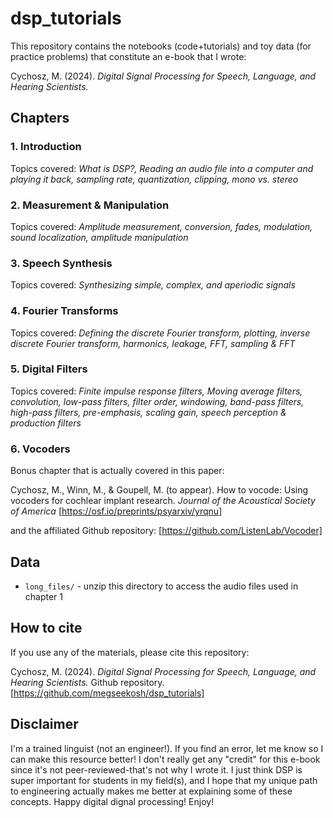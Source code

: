 # dsp_tutorials

This repository contains the notebooks (code+tutorials) and toy data (for practice problems) that constitute an e-book that I wrote:

Cychosz, M. (2024). *Digital Signal Processing for Speech, Language, and Hearing Scientists.* 

## Chapters

### 1. Introduction
Topics covered: *What is DSP?, Reading an audio file into a computer and playing it back, sampling rate, quantization, clipping, mono vs. stereo* 
### 2. Measurement & Manipulation
Topics covered: *Amplitude measurement, conversion, fades, modulation, sound localization, amplitude manipulation*
### 3. Speech Synthesis 
Topics covered: *Synthesizing simple, complex, and aperiodic signals*
### 4. Fourier Transforms 
Topics covered: *Defining the discrete Fourier transform, plotting, inverse discrete Fourier transform, harmonics, leakage, FFT, sampling & FFT*
### 5. Digital Filters 
Topics covered: *Finite impulse response filters, Moving average filters, convolution, low-pass filters, filter order, windowing, band-pass filters, high-pass filters, pre-emphasis, scaling gain, speech perception & production filters* 
### 6. Vocoders 
Bonus chapter that is actually covered in this paper:

Cychosz, M., Winn, M., & Goupell, M. (to appear). How to vocode: Using vocoders for cochlear implant research. *Journal of the Acoustical Society of America* [https://osf.io/preprints/psyarxiv/yrqnu]

and the affiliated Github repository: [https://github.com/ListenLab/Vocoder]

## Data

* `long_files/` - unzip this directory to access the audio files used in chapter 1

## How to cite

If you use any of the materials, please cite this repository: 

Cychosz, M. (2024). *Digital Signal Processing for Speech, Language, and Hearing Scientists.* Github repository. [https://github.com/megseekosh/dsp_tutorials]

## Disclaimer

I'm a trained linguist (not an engineer!). If you find an error, let me know so I can make this resource better! I don't really get any "credit" for this e-book since it's not peer-reviewed-that's not why I wrote it. I just think DSP is super important for students in my field(s), and I hope that my unique path to engineering actually makes me better at explaining some of these concepts. Happy digital dignal processing! Enjoy! 
